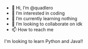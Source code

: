 - 👋 Hi, I’m @quadlero
- 👀 I’m interested in coding
- 🌱 I’m currently learning nothing
- 💞️ I’m looking to collaborate on idk
- 📫 How to reach me 

<!---
quadlero/quadlero is a ✨ special ✨ repository because its `README.md` (this file) appears on your GitHub profile.
You can click the Preview link to take a look at your changes.
--->I'm looking to learn Python and Java!!
